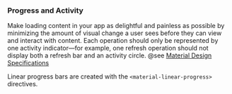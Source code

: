 ### Progress and Activity

Make loading content in your app as delightful and painless as possible by minimizing the amount of visual change a user sees before they can view and interact with content. Each operation should only be represented by one activity indicator—for example, one refresh operation should not display both a refresh bar and an activity circle. @see [Material Design Specifications](https://www.google.com/design/spec/components/progress-activity.html#progress-activity-types-of-indicators)

Linear progress bars are created with the `<material-linear-progress>` directives.
